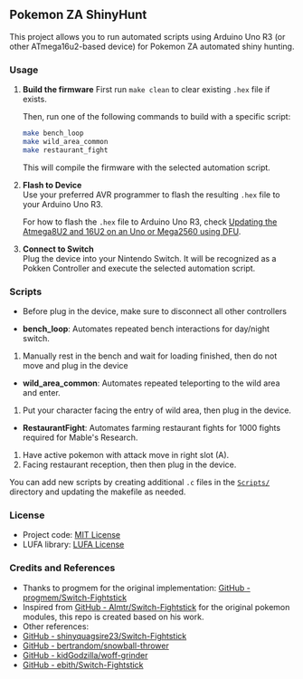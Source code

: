 ## Pokemon ZA ShinyHunt

This project allows you to run automated scripts using Arduino Uno R3 (or other ATmega16u2-based device) for Pokemon ZA automated shiny hunting.

### Usage

1. **Build the firmware**
   First run ```make clean``` to clear existing `.hex` file if exists.

   Then, run one of the following commands to build with a specific script:
   ```sh
   make bench_loop
   make wild_area_common
   make restaurant_fight
   ```
   This will compile the firmware with the selected automation script.

2. **Flash to Device**  
   Use your preferred AVR programmer to flash the resulting `.hex` file to your Arduino Uno R3.

   For how to flash the `.hex` file to Arduino Uno R3, check [Updating the Atmega8U2 and 16U2 on an Uno or Mega2560 using DFU](https://www.arduino.cc/en/Hacking/DFUProgramming8U2).

3. **Connect to Switch**  
   Plug the device into your Nintendo Switch. It will be recognized as a Pokken Controller and execute the selected automation script.

### Scripts

- Before plug in the device, make sure to disconnect all other controllers

- **bench_loop**: Automates repeated bench interactions for day/night switch. 
1.  Manually rest in the bench and wait for loading finished, then do not move and plug in the device

- **wild_area_common**: Automates repeated teleporting to the wild area and enter.
1.  Put your character facing the entry of wild area, then plug in the device.

- **RestaurantFight**: Automates farming restaurant fights for 1000 fights required for Mable's Research.
1.  Have active pokemon with attack move in right slot (A).
2.  Facing restaurant reception, then then plug in the device.

You can add new scripts by creating additional `.c` files in the [`Scripts/`](Scripts/) directory and updating the makefile as needed.

### License

- Project code: [MIT License](LICENSE)
- LUFA library: [LUFA License](LUFA_LICENSE)

### Credits and References

- Thanks to progmem for the original implementation: [GitHub - progmem/Switch-Fightstick](https://github.com/progmem/Switch-Fightstick)
- Inspired from [GitHub - Almtr/Switch-Fightstick](https://github.com/Almtr/Switch-Fightstick) for the original pokemon modules, this repo is created based on his work.
- Other references:
- [GitHub - shinyquagsire23/Switch-Fightstick](https://github.com/shinyquagsire23/Switch-Fightstick)
- [GitHub - bertrandom/snowball-thrower](https://github.com/bertrandom/snowball-thrower)
- [GitHub - kidGodzilla/woff-grinder](https://github.com/kidGodzilla/woff-grinder)
- [GitHub - ebith/Switch-Fightstick](https://github.com/ebith/Switch-Fightstick)